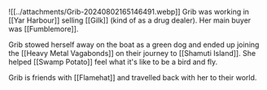 ![[../attachments/Grib-20240802165146491.webp]]
Grib was working in [[Yar Harbour]] selling [[Gilk]] (kind of as a drug dealer). Her main buyer was [[Fumblemore]]. 

Grib stowed herself away on the boat as a green dog and ended up joining the [[Heavy Metal Vagabonds]] on their journey to [[Shamuti Island]]. She helped [[Swamp Potato]] feel what it's like to be a bird and fly. 

Grib is friends with [[Flamehat]] and travelled back with her to their world. 